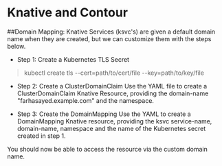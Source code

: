 # Knative and Contour

##Domain Mapping:
Knative Services (ksvc's) are given a default domain name when they are created, but we can customize them with the steps below.

- Step 1: Create a Kubernetes TLS Secret 
>kubectl create tls <name> --cert=path/to/cert/file --key=path/to/key/file 

- Step 2: Create a ClusterDomainClaim
Use the YAML file to create a ClusterDomainClaim Knative Resource, providing the domain-name "farhasayed.example.com" and the namespace.

- Step 3: Create the DomainMapping
Use the YAML to create a DomainMapping Knative resource, providing the ksvc service-name, domain-name, namespace and the name of the Kubernetes secret created in step 1.

You should now be able to access the resource via the custom domain name.


